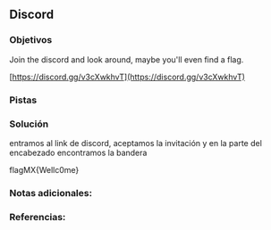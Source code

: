 ## Discord

### Objetivos 
Join the discord and look around, maybe you'll even find a flag.

[https://discord.gg/v3cXwkhvT](https://discord.gg/v3cXwkhvT)

### Pistas

### Solución 

entramos al link de discord, aceptamos la invitación y en la parte del encabezado encontramos la bandera

flagMX{Wellc0me}

### Notas adicionales:

### Referencias:
